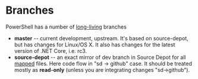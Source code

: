 # Branches

PowerShell has a number of [long-living](https://git-scm.com/book/en/v2/Git-Branching-Branching-Workflows#Long-Running-Branches) branches

* **master** -- current development, upstream. It's based on source-depot, but has changes for Linux/OS X. 
It also has changes for the latest version of .NET Core, i.e. rc3.
* **source-depot** -- an exact mirror of dev branch in Source Depot for all [mapped](./mapping.md) files. 
Here code flow in "sd -> github" case. 
It should be treated mostly as **read-only** (unless you are integrating changes "sd->github").

